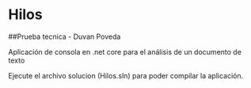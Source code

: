 # Hilos
##Prueba tecnica - Duvan Poveda

Aplicación de consola en .net core para el análisis de un documento de texto

Ejecute el archivo solucion (Hilos.sln) para poder compilar la aplicación.
